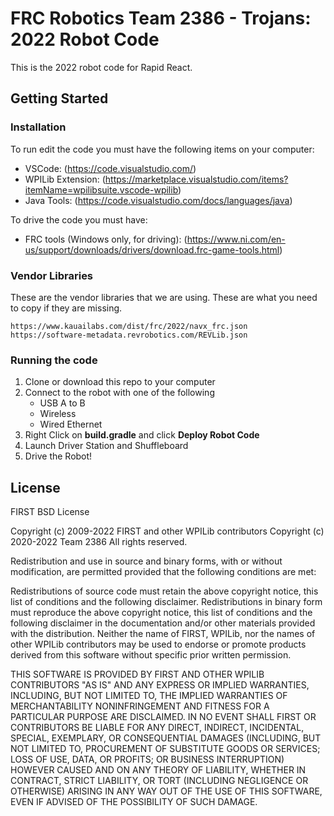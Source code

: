 # FRC Robotics Team 2386 - Trojans: 2022 Robot Code

This is the 2022 robot code for Rapid React.

## Getting Started

### Installation

To run edit the code you must have the following items on your computer:
* VSCode: (https://code.visualstudio.com/)
* WPILib Extension: (https://marketplace.visualstudio.com/items?itemName=wpilibsuite.vscode-wpilib)
* Java Tools: (https://code.visualstudio.com/docs/languages/java)

To drive the code you must have:
* FRC tools (Windows only, for driving): (https://www.ni.com/en-us/support/downloads/drivers/download.frc-game-tools.html)

### Vendor Libraries

These are the vendor libraries that we are using. These are what you need to copy if they are missing.

```
https://www.kauailabs.com/dist/frc/2022/navx_frc.json
https://software-metadata.revrobotics.com/REVLib.json
```

### Running the code

1. Clone or download this repo to your computer
2. Connect to the robot with one of the following
    * USB A to B
    * Wireless
    * Wired Ethernet
3. Right Click on **build.gradle** and click **Deploy Robot Code**
4. Launch Driver Station and Shuffleboard
5. Drive the Robot!

## License

FIRST BSD License

Copyright (c) 2009-2022 FIRST and other WPILib contributors 
Copyright (c) 2020-2022 Team 2386
All rights reserved.

Redistribution and use in source and binary forms, with or without modification, are permitted provided that the following conditions are met:

   Redistributions of source code must retain the above copyright notice, this list of conditions and the following disclaimer.
   Redistributions in binary form must reproduce the above copyright notice, this list of conditions and the following disclaimer in the documentation and/or other materials provided with the distribution.
   Neither the name of FIRST, WPILib, nor the names of other WPILib contributors may be used to endorse or promote products derived from this software without specific prior written permission.

THIS SOFTWARE IS PROVIDED BY FIRST AND OTHER WPILIB CONTRIBUTORS "AS IS" AND ANY EXPRESS OR IMPLIED WARRANTIES, INCLUDING, BUT NOT LIMITED TO, THE IMPLIED WARRANTIES OF MERCHANTABILITY NONINFRINGEMENT AND FITNESS FOR A PARTICULAR PURPOSE ARE DISCLAIMED. IN NO EVENT SHALL FIRST OR CONTRIBUTORS BE LIABLE FOR ANY DIRECT, INDIRECT, INCIDENTAL, SPECIAL, EXEMPLARY, OR CONSEQUENTIAL DAMAGES (INCLUDING, BUT NOT LIMITED TO, PROCUREMENT OF SUBSTITUTE GOODS OR SERVICES; LOSS OF USE, DATA, OR PROFITS; OR BUSINESS INTERRUPTION) HOWEVER CAUSED AND ON ANY THEORY OF LIABILITY, WHETHER IN CONTRACT, STRICT LIABILITY, OR TORT (INCLUDING NEGLIGENCE OR OTHERWISE) ARISING IN ANY WAY OUT OF THE USE OF THIS SOFTWARE, EVEN IF ADVISED OF THE POSSIBILITY OF SUCH DAMAGE.

